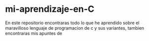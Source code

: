 # mi-aprendizaje-en-C

En este repositorio encontraras todo lo que he aprendido sobre el maravilloso lenguaje de programacion de c y sus variantes, tambien encontraras mis apuntes de 

